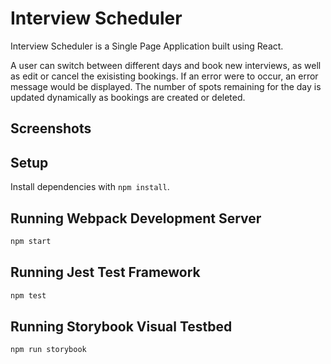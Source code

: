 # Interview Scheduler
Interview Scheduler is a Single Page Application built using React. 

A user can switch between different days and book new interviews, as well as edit or cancel the exisisting bookings. If an error were to occur, an error message would be displayed. The number of spots remaining for the day is updated dynamically as bookings are created or deleted. 

## Screenshots

## Setup

Install dependencies with `npm install`.

## Running Webpack Development Server

```sh
npm start
```

## Running Jest Test Framework

```sh
npm test
```

## Running Storybook Visual Testbed

```sh
npm run storybook
```
